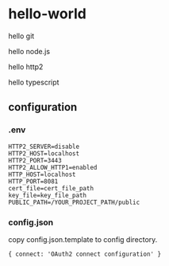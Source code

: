 # hello-world

hello git

hello node.js

hello http2

hello typescript

## configuration

### .env

```
HTTP2_SERVER=disable
HTTP2_HOST=localhost
HTTP2_PORT=3443
HTTP2_ALLOW_HTTP1=enabled
HTTP_HOST=localhost
HTTP_PORT=8081
cert_file=cert_file_path
key_file=key_file_path
PUBLIC_PATH=/YOUR_PROJECT_PATH/public
```

### config.json

copy config.json.template to config directory.

`{ connect: 'OAuth2 connect configuration' }`
